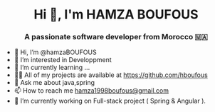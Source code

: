 <h1 align="center">Hi 👋, I'm HAMZA BOUFOUS</h1>
<h3 align="center">A passionate software developer from Morocco 🇲🇦</h3>

- 👋 Hi, I’m @hamzaBOUFOUS
- 👀 I’m interested in  Developpment
- 🌱 I’m currently learning ...
- 👨‍💻 All of my projects are available at https://github.com/hboufous
- 💬 Ask me about java,spring
- 📫 How to reach me hamza1998boufous@gmail.com
- 🔭 I’m currently working on Full-stack project ( Spring & Angular ).

